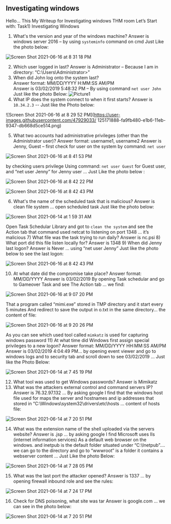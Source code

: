 ## Investigating windows
 Hello...  This My Writeup for Investigating windows THM room Let’s Start with:
 Task1) Investigating Windows 
 1) What's the version and year of the windows machine? 
 Answer is windows server 2016 – by using `systeminfo` command on cmd  Just Like the photo below:

![Screen Shot 2021-06-16 at 8 31 18 PM](https://user-images.githubusercontent.com/47929033/125171741-063eab80-e1b6-11eb-98e9-4020a5354955.png)

 2) Which user logged in last?
 Answer is Administrator – Because I am in directory: 
 “C:\Users\Administrator>”
 3) When did John log onto the system last?  
 Answer format: MM/DD/YYYY H:MM:SS AM/PM  
 Answer is 03/02/2019 5:48:32 PM – By using command `net user John` 
 Just like the photo Below: 
![Picture1](https://user-images.githubusercontent.com/47929033/125171863-df34a980-e1b6-11eb-8b36-3f0f654cd195.png)
 4) What IP does the system connect to when it first starts? 
 Answer is ``10.34.2.3`` -- Just like the Photo below:

![Screen Shot 2021-06-16 at 8 29 52 PM](https://user-images.githubusercontent.com/47929033/
125171888-fa9fb480-e1b6-11eb-9347-db668d5ce514.png)
 
 5) What two accounts had administrative privileges (other than the Administrator user)? 
 Answer format: username1, username2 
 Answer is Jenny, Guest – first check for user on the system by command: `net user`

![Screen Shot 2021-06-16 at 8 41 53 PM](https://user-images.githubusercontent.com/47929033/125171927-2327ae80-e1b7-11eb-89f1-7ec5f664994d.png)
 
 by checking users privilege Using command: `net user Guest` for Guest user, and “net user Jenny” for Jenny user ... Just Like the photo below : 

![Screen Shot 2021-06-16 at 8 42 22 PM](https://user-images.githubusercontent.com/47929033/125171965-46eaf480-e1b7-11eb-8adc-ca94ea19b12c.png)

![Screen Shot 2021-06-16 at 8 42 43 PM](https://user-images.githubusercontent.com/47929033/125171978-566a3d80-e1b7-11eb-8718-d55ebc8cca94.png)

 6) What's the name of the scheduled task that is malicious? 
 Answer is clean file system … open scheduled task Just like the photo below:

![Screen Shot 2021-06-14 at 1 59 31 AM](https://user-images.githubusercontent.com/47929033/125172026-8fa2ad80-e1b7-11eb-927c-55bab6bc1676.png)

 Open Task Schedular Library and got to ``clean the system`` and see the Action tab that command used netcat to listening on port 1348 ... it’s malicious 
 7) What file was the task trying to run daily? 
 Answer is nc.psi 
 8) What port did this file listen locally for? 
 Answer is 1348 
 9) When did Jenny last logon? 
 Answer is Never ... using “net user Jenny” Just like the photo below to see the last logon: 

![Screen Shot 2021-06-16 at 8 42 43 PM](https://user-images.githubusercontent.com/47929033/125172089-dc868400-e1b7-11eb-95f6-b307518afbd7.png)

 10) At what date did the compromise take place? 
 Answer format: MM/DD/YYYY 
 Answer is 03/02/2019 By opening Task schedular and go to Gameover Task and see The Action tab … we find: 

![Screen Shot 2021-06-16 at 9 07 20 PM](https://user-images.githubusercontent.com/47929033/125172119-00e26080-e1b8-11eb-83eb-2699f2181656.png)

 That a program called “mimi.exe” stored in TMP directory and it start every 5 minutes 
 And redirect to save the output in o.txt in the same directory... the content of file:

![Screen Shot 2021-06-16 at 9 20 26 PM](https://user-images.githubusercontent.com/47929033/125172157-5454ae80-e1b8-11eb-8150-cd228327be75.png)

 As you can see which used tool called `mimkatz` is used for capturing windows password 
 11) At what time did Windows first assign special privileges to a new logon? 
 Answer format: MM/DD/YYYY HH:MM:SS AM/PM 
 Answer is 03/02/2019 4:04:49 PM... by opening event viewer and go to windows logs and to security tab and scroll down to see 03/02/2019 … Just like the Photo Below: 

![Screen Shot 2021-06-14 at 7 45 19 PM](https://user-images.githubusercontent.com/47929033/125172191-91b93c00-e1b8-11eb-90a1-928d3368ecc9.png)

 12) What tool was used to get Windows passwords? 
 Answer is Mimikatz 
 13) What was the attackers external control and command servers IP? 
 Answer is 76.32.97.132 … By asking google I find that the windows host file used for maps the server and hostnames and ip addresses that stored in “C:\Windows\system32\drivers\etc\hosts … content of hosts file: 

![Screen Shot 2021-06-14 at 7 20 51 PM](https://user-images.githubusercontent.com/47929033/125172236-cfb66000-e1b8-11eb-93fb-01a6e0882006.png)

 14) What was the extension name of the shell uploaded via the servers website? 
 Answer is .jsp  … by asking google I find Microsoft uses IIs (internet information services) 
 As a default web browser on the windows. and inetpub is the default folder situated under “C:\Inetpub”.... we can go to the directory and go to “wwwroot” is a folder it contains a  webserver content … Just Like the photo Below: 

![Screen Shot 2021-06-14 at 7 28 05 PM](https://user-images.githubusercontent.com/47929033/125172256-ed83c500-e1b8-11eb-9dce-c8ec5f8ce713.png)

 15) What was the last port the attacker opened? 
 Answer is 1337 … by opening firewall inbound role and see the rules: 

![Screen Shot 2021-06-14 at 7 24 17 PM](https://user-images.githubusercontent.com/47929033/125172285-1dcb6380-e1b9-11eb-9efd-fbd427f06021.png)

 16) Check for DNS poisoning, what site was tar
 Answer is google.com … we can see in the photo below: 


![Screen Shot 2021-06-14 at 7 20 51 PM](https://user-images.githubusercontent.com/47929033/125172335-7d297380-e1b9-11eb-8d0f-75e6c2727ed3.png)
















